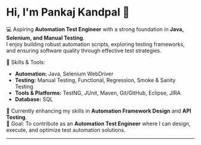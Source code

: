 # Hi, I'm Pankaj Kandpal 👋  

💻 Aspiring **Automation Test Engineer** with a strong foundation in **Java, Selenium, and Manual Testing**.  
I enjoy building robust automation scripts, exploring testing frameworks, and ensuring software quality through effective test strategies.  

🔹 Skills & Tools:  
- **Automation:** Java, Selenium WebDriver  
- **Testing:** Manual Testing, Functional, Regression, Smoke & Sanity Testing  
- **Tools & Platforms:** TestNG, JUnit, Maven, Git/GitHub, Eclipse, JIRA  
- **Database:** SQL  

🌱 Currently enhancing my skills in **Automation Framework Design** and **API Testing**.  
🎯 Goal: To contribute as an **Automation Test Engineer** where I can design, execute, and optimize test automation solutions.  

---
